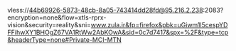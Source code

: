 vless://44b69926-5873-48cb-8a05-743414dd28fd@95.216.2.238:2083?encryption=none&flow=xtls-rprx-vision&security=reality&sni=www.zula.ir&fp=firefox&pbk=uGiwm1l5cespYDFFihwXY1BHOgZ67VA1RtWw2AbKOwA&sid=0c7d7417&spx=%2F&type=tcp&headerType=none#Private-MCI-MTN

